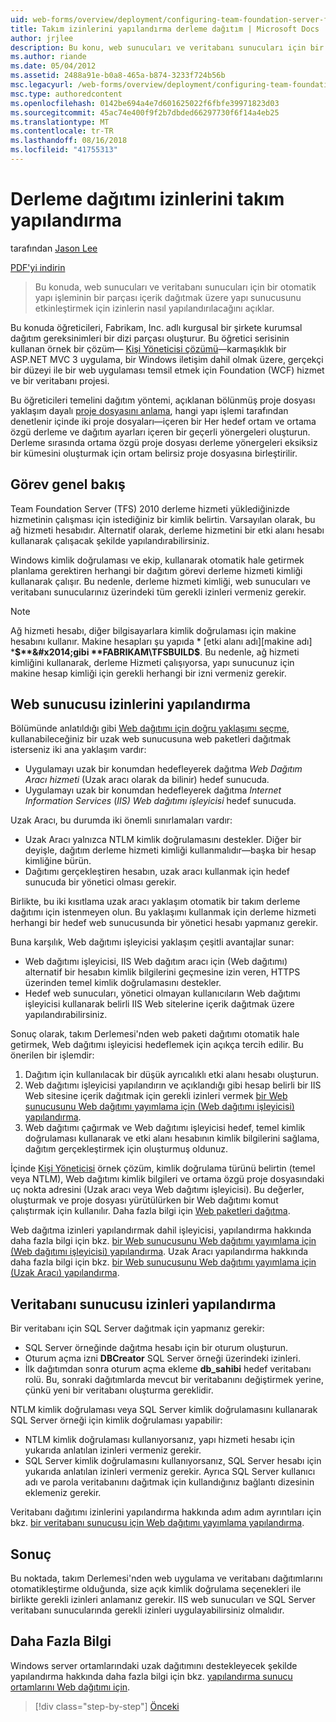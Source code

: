 ```yaml
---
uid: web-forms/overview/deployment/configuring-team-foundation-server-for-web-deployment/configuring-permissions-for-team-build-deployment
title: Takım izinlerini yapılandırma derleme dağıtım | Microsoft Docs
author: jrjlee
description: Bu konu, web sunucuları ve veritabanı sunucuları için bir otomatik b bir parçası olarak içerik dağıtmak üzere yapı sunucusunu etkinleştirmek için izinlerin nasıl yapılandırılacağını açıklar...
ms.author: riande
ms.date: 05/04/2012
ms.assetid: 2488a91e-b0a8-465a-b874-3233f724b56b
msc.legacyurl: /web-forms/overview/deployment/configuring-team-foundation-server-for-web-deployment/configuring-permissions-for-team-build-deployment
msc.type: authoredcontent
ms.openlocfilehash: 0142be694a4e7d601625022f6fbfe39971823d03
ms.sourcegitcommit: 45ac74e400f9f2b7dbded66297730f6f14a4eb25
ms.translationtype: MT
ms.contentlocale: tr-TR
ms.lasthandoff: 08/16/2018
ms.locfileid: "41755313"
---
```

<a name="configuring-permissions-for-team-build-deployment"></a>Derleme dağıtımı izinlerini takım yapılandırma
====================
tarafından [Jason Lee](https://github.com/jrjlee)

[PDF'yi indirin](https://msdnshared.blob.core.windows.net/media/MSDNBlogsFS/prod.evol.blogs.msdn.com/CommunityServer.Blogs.Components.WeblogFiles/00/00/00/63/56/8130.DeployingWebAppsInEnterpriseScenarios.pdf)

> Bu konuda, web sunucuları ve veritabanı sunucuları için bir otomatik yapı işleminin bir parçası içerik dağıtmak üzere yapı sunucusunu etkinleştirmek için izinlerin nasıl yapılandırılacağını açıklar.


Bu konuda öğreticileri, Fabrikam, Inc. adlı kurgusal bir şirkete kurumsal dağıtım gereksinimleri bir dizi parçası oluşturur. Bu öğretici serisinin kullanan örnek bir çözüm&#x2014; [Kişi Yöneticisi çözümü](../web-deployment-in-the-enterprise/the-contact-manager-solution.md)&#x2014;karmaşıklık bir ASP.NET MVC 3 uygulama, bir Windows iletişim dahil olmak üzere, gerçekçi bir düzeyi ile bir web uygulaması temsil etmek için Foundation (WCF) hizmet ve bir veritabanı projesi.

Bu öğreticileri temelini dağıtım yöntemi, açıklanan bölünmüş proje dosyası yaklaşım dayalı [proje dosyasını anlama](../web-deployment-in-the-enterprise/understanding-the-project-file.md), hangi yapı işlemi tarafından denetlenir içinde iki proje dosyaları&#x2014;içeren bir Her hedef ortam ve ortama özgü derleme ve dağıtım ayarları içeren bir geçerli yönergeleri oluşturun. Derleme sırasında ortama özgü proje dosyası derleme yönergeleri eksiksiz bir kümesini oluşturmak için ortam belirsiz proje dosyasına birleştirilir.

## <a name="task-overview"></a>Görev genel bakış

Team Foundation Server (TFS) 2010 derleme hizmeti yüklediğinizde hizmetinin çalışması için istediğiniz bir kimlik belirtin. Varsayılan olarak, bu ağ hizmeti hesabıdır. Alternatif olarak, derleme hizmetini bir etki alanı hesabı kullanarak çalışacak şekilde yapılandırabilirsiniz.

Windows kimlik doğrulaması ve ekip, kullanarak otomatik hale getirmek planlama gerektiren herhangi bir dağıtım görevi derleme hizmeti kimliği kullanarak çalışır. Bu nedenle, derleme hizmeti kimliği, web sunucuları ve veritabanı sunucularınız üzerindeki tüm gerekli izinleri vermeniz gerekir.

> [!NOTE]
> Ağ hizmeti hesabı, diğer bilgisayarlara kimlik doğrulaması için makine hesabını kullanır. Makine hesapları şu yapıda * [etki alanı adı]\[makine adı] ***$**&#x2014;gibi **FABRIKAM\TFSBUILD$**. Bu nedenle, ağ hizmeti kimliğini kullanarak, derleme Hizmeti çalışıyorsa, yapı sunucunuz için makine hesap kimliği için gerekli herhangi bir izni vermeniz gerekir.


## <a name="configuring-web-server-permissions"></a>Web sunucusu izinlerini yapılandırma

Bölümünde anlatıldığı gibi [Web dağıtımı için doğru yaklaşımı seçme](../configuring-server-environments-for-web-deployment/choosing-the-right-approach-to-web-deployment.md), kullanabileceğiniz bir uzak web sunucusuna web paketleri dağıtmak isterseniz iki ana yaklaşım vardır:

- Uygulamayı uzak bir konumdan hedefleyerek dağıtma *Web Dağıtım Aracı hizmeti* (Uzak aracı olarak da bilinir) hedef sunucuda.
- Uygulamayı uzak bir konumdan hedefleyerek dağıtma *Internet Information Services* (*IIS) Web dağıtımı işleyicisi* hedef sunucuda.

Uzak Aracı, bu durumda iki önemli sınırlamaları vardır:

- Uzak Aracı yalnızca NTLM kimlik doğrulamasını destekler. Diğer bir deyişle, dağıtım derleme hizmeti kimliği kullanmalıdır&#x2014;başka bir hesap kimliğine bürün.
- Dağıtımı gerçekleştiren hesabın, uzak aracı kullanmak için hedef sunucuda bir yönetici olması gerekir.

Birlikte, bu iki kısıtlama uzak aracı yaklaşım otomatik bir takım derleme dağıtımı için istenmeyen olun. Bu yaklaşımı kullanmak için derleme hizmeti herhangi bir hedef web sunucusunda bir yönetici hesabı yapmanız gerekir.

Buna karşılık, Web dağıtımı işleyicisi yaklaşım çeşitli avantajlar sunar:

- Web dağıtımı işleyicisi, IIS Web dağıtım aracı için (Web dağıtımı) alternatif bir hesabın kimlik bilgilerini geçmesine izin veren, HTTPS üzerinden temel kimlik doğrulamasını destekler.
- Hedef web sunucuları, yönetici olmayan kullanıcıların Web dağıtımı işleyicisi kullanarak belirli IIS Web sitelerine içerik dağıtmak üzere yapılandırabilirsiniz.

Sonuç olarak, takım Derlemesi'nden web paketi dağıtımı otomatik hale getirmek, Web dağıtımı işleyicisi hedeflemek için açıkça tercih edilir. Bu önerilen bir işlemdir:

1. Dağıtım için kullanılacak bir düşük ayrıcalıklı etki alanı hesabı oluşturun.
2. Web dağıtımı işleyicisi yapılandırın ve açıklandığı gibi hesap belirli bir IIS Web sitesine içerik dağıtmak için gerekli izinleri vermek [bir Web sunucusunu Web dağıtımı yayımlama için (Web dağıtımı işleyicisi) yapılandırma](../configuring-server-environments-for-web-deployment/configuring-a-web-server-for-web-deploy-publishing-web-deploy-handler.md).
3. Web dağıtımı çağırmak ve Web dağıtımı işleyicisi hedef, temel kimlik doğrulaması kullanarak ve etki alanı hesabının kimlik bilgilerini sağlama, dağıtım gerçekleştirmek için oluşturmuş oldunuz.

İçinde [Kişi Yöneticisi](../web-deployment-in-the-enterprise/the-contact-manager-solution.md) örnek çözüm, kimlik doğrulama türünü belirtin (temel veya NTLM), Web dağıtımı kimlik bilgileri ve ortama özgü proje dosyasındaki uç nokta adresini (Uzak aracı veya Web dağıtımı işleyicisi). Bu değerler, oluşturmak ve proje dosyası yürütülürken bir Web dağıtımı komut çalıştırmak için kullanılır. Daha fazla bilgi için [Web paketleri dağıtma](../web-deployment-in-the-enterprise/deploying-web-packages.md).

Web dağıtma izinleri yapılandırmak dahil işleyicisi, yapılandırma hakkında daha fazla bilgi için bkz. [bir Web sunucusunu Web dağıtımı yayımlama için (Web dağıtımı işleyicisi) yapılandırma](../configuring-server-environments-for-web-deployment/configuring-a-web-server-for-web-deploy-publishing-web-deploy-handler.md). Uzak Aracı yapılandırma hakkında daha fazla bilgi için bkz. [bir Web sunucusunu Web dağıtımı yayımlama için (Uzak Aracı) yapılandırma](../configuring-server-environments-for-web-deployment/configuring-a-web-server-for-web-deploy-publishing-remote-agent.md).

## <a name="configuring-database-server-permissions"></a>Veritabanı sunucusu izinleri yapılandırma

Bir veritabanı için SQL Server dağıtmak için yapmanız gerekir:

- SQL Server örneğinde dağıtma hesabı için bir oturum oluşturun.
- Oturum açma izni **DBCreator** SQL Server örneği üzerindeki izinleri.
- İlk dağıtımdan sonra oturum açma ekleme **db\_sahibi** hedef veritabanı rolü. Bu, sonraki dağıtımlarda mevcut bir veritabanını değiştirmek yerine, çünkü yeni bir veritabanı oluşturma gereklidir.

NTLM kimlik doğrulaması veya SQL Server kimlik doğrulamasını kullanarak SQL Server örneği için kimlik doğrulaması yapabilir:

- NTLM kimlik doğrulaması kullanıyorsanız, yapı hizmeti hesabı için yukarıda anlatılan izinleri vermeniz gerekir.
- SQL Server kimlik doğrulamasını kullanıyorsanız, SQL Server hesabı için yukarıda anlatılan izinleri vermeniz gerekir. Ayrıca SQL Server kullanıcı adı ve parola veritabanını dağıtmak için kullandığınız bağlantı dizesinin eklemeniz gerekir.

Veritabanı dağıtımı izinlerini yapılandırma hakkında adım adım ayrıntıları için bkz. [bir veritabanı sunucusu için Web dağıtımı yayımlama yapılandırma](../configuring-server-environments-for-web-deployment/configuring-a-database-server-for-web-deploy-publishing.md).

## <a name="conclusion"></a>Sonuç

Bu noktada, takım Derlemesi'nden web uygulama ve veritabanı dağıtımlarını otomatikleştirme olduğunda, size açık kimlik doğrulama seçenekleri ile birlikte gerekli izinleri anlamanız gerekir. IIS web sunucuları ve SQL Server veritabanı sunucularında gerekli izinleri uygulayabilirsiniz olmalıdır.

## <a name="further-reading"></a>Daha Fazla Bilgi

Windows server ortamlarındaki uzak dağıtımını destekleyecek şekilde yapılandırma hakkında daha fazla bilgi için bkz. [yapılandırma sunucu ortamlarını Web dağıtımı için](../configuring-server-environments-for-web-deployment/configuring-server-environments-for-web-deployment.md).

> [!div class="step-by-step"]
> [Önceki](deploying-a-specific-build.md)
